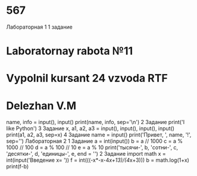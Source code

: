 # 567
Лабораторная 1
1 задание 
# Laboratornay rabota №11
# Vypolnil kursant 24 vzvoda RTF
# Delezhan V.M
name, info = input(), input()
print(name, info, sep='\n')
2 Задание
print('I like Python')
3 Задание
x, a1, a2, a3 = input(), input(), input(), input()
print(a1, a2, a3, sep=x)
4 Задание
name = input()
print('Привет, ', name, '!', sep='')
Лабораторная 2
1 Задание
a = int(input())
b = a // 1000
c = a % 1000 // 100
d = a % 100 // 10
e = a % 10
print('тысячи-', b, 'сотни-', c, 'десятки-', d, 'единицы-', e, end = '')
2 Задание
import math
x = int(input('Введение x= '))
f = int(((-x*-x-4*x+13)/(4*x+3)))
b = math.log(1+x)
print(f-b)
